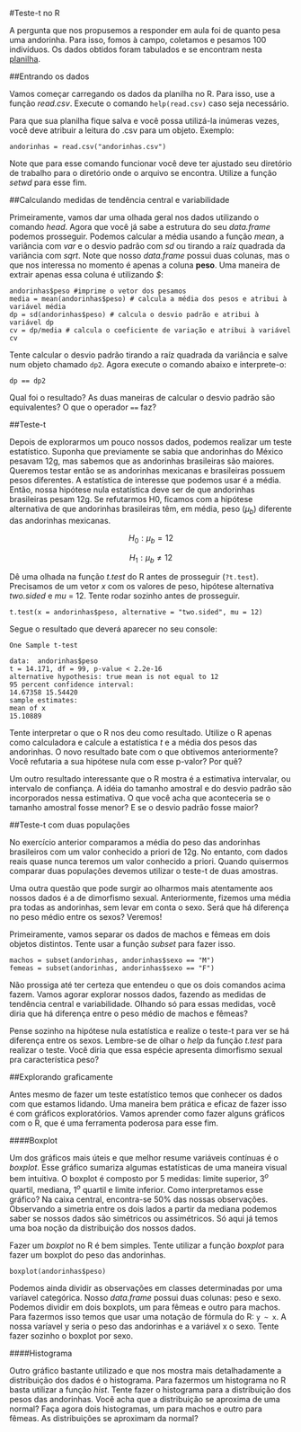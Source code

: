 #Teste-t no R

A pergunta que nos propusemos a responder em aula foi de quanto pesa
uma andorinha. Para isso, fomos à campo, coletamos e pesamos 100
indivíduos. Os dados obtidos foram tabulados e se encontram nesta
[planilha](andorinhas.csv).

##Entrando os dados

Vamos começar carregando os dados da planilha no R. Para isso, use a
função _read.csv_. Execute o comando `help(read.csv)` caso seja
necessário.

Para que sua planilha fique salva e você possa utilizá-la inúmeras
vezes, você deve atribuir a leitura do .csv para um objeto. Exemplo:

```{r}
andorinhas = read.csv("andorinhas.csv")
```

Note que para esse comando funcionar você deve ter ajustado seu
diretório de trabalho para o diretório onde o arquivo se encontra.
Utilize a função _setwd_ para esse fim.

##Calculando medidas de tendência central e variabilidade

Primeiramente, vamos dar uma olhada geral nos dados utilizando o comando _head_.
 Agora que você já sabe a estrutura do seu _data.frame_ podemos prosseguir.
 Podemos calcular a média usando a função _mean_, a variância com _var_ e o
 desvio padrão com _sd_ ou tirando a raíz quadrada da variância com _sqrt_. Note
  que nosso _data.frame_ possui duas colunas, mas o que nos interessa no momento
  é apenas a coluna __peso__. Uma maneira de extrair apenas essa coluna é
  utilizando _$_:

```{r}
andorinhas$peso #imprime o vetor dos pesamos
media = mean(andorinhas$peso) # calcula a média dos pesos e atribui à variável média
dp = sd(andorinhas$peso) # calcula o desvio padrão e atribui à variável dp
cv = dp/media # calcula o coeficiente de variação e atribui à variável cv
```

Tente calcular o desvio padrão tirando a raíz quadrada da variância e salve num
objeto chamado `dp2`. Agora execute o comando abaixo e interprete-o:

```{r}
dp == dp2
```

Qual foi o resultado? As duas maneiras de calcular o desvio padrão são
equivalentes? O que o operador `==` faz?

##Teste-t

Depois de explorarmos um pouco nossos dados, podemos realizar um teste
estatístico. Suponha que previamente se sabia que andorinhas do México
pesavam 12g, mas sabemos que as andorinhas brasileiras são maiores.
Queremos testar então se as andorinhas mexicanas e brasileiras possuem
pesos diferentes. A estatística de interesse que podemos usar é a
média. Então, nossa hipótese nula estatística deve ser de que
andorinhas brasileiras pesam 12g. Se refutarmos H0, ficamos com a
hipótese alternativa de que andorinhas brasileiras têm, em média, peso
($\mu_{b}$) diferente das andorinhas mexicanas.

$$H_0: \mu_{b} =  12$$

$$H_1: \mu_{b} \neq  12$$

Dê uma olhada na função _t.test_ do R antes de prosseguir (`?t.test`).
Precisamos de um vetor _x_ com os valores de peso, hipótese
alternativa _two.sided_ e _mu_ = 12. Tente rodar sozinho antes de prosseguir.

```{r}
t.test(x = andorinhas$peso, alternative = "two.sided", mu = 12)
```

Segue o resultado que deverá aparecer no seu console:

```{r}
One Sample t-test

data:  andorinhas$peso
t = 14.171, df = 99, p-value < 2.2e-16
alternative hypothesis: true mean is not equal to 12
95 percent confidence interval:
14.67358 15.54420
sample estimates:
mean of x
15.10889
```

Tente interpretar o que o R nos deu como resultado. Utilize
o R apenas como calculadora e calcule a estatística _t_ e a média dos pesos
das andorinhas. O novo resultado bate com o que obtivemos anteriormente?
Você refutaria a sua hipótese nula com esse p-valor? Por quê?

Um outro resultado interessante que o R mostra é a estimativa
intervalar, ou intervalo de confiança. A idéia do tamanho amostral e
do desvio padrão são incorporados nessa estimativa. O que você acha
que aconteceria se o tamanho amostral fosse menor? E se o desvio
padrão fosse maior?

##Teste-t com duas populações

No exercício anterior comparamos a média do peso das andorinhas
brasileiros com um valor conhecido a priori de 12g. No entanto, com
dados reais quase nunca teremos um valor conhecido a priori. Quando
quisermos comparar duas populações devemos utilizar o teste-t de duas
amostras.

Uma outra questão que pode surgir ao olharmos mais atentamente aos
nossos dados é a de dimorfismo sexual. Anteriormente, fizemos uma
média pra todas as andorinhas, sem levar em conta o sexo. Será que há
diferença no peso médio entre os sexos? Veremos!

Primeiramente, vamos separar os dados de machos e fêmeas em dois
objetos distintos. Tente usar a função _subset_ para fazer isso.

```{r}
machos = subset(andorinhas, andorinhas$sexo == "M")
femeas = subset(andorinhas, andorinhas$sexo == "F")
```

Não prossiga até ter certeza que entendeu o que os dois comandos acima
fazem. Vamos agorar explorar nossos dados, fazendo as medidas de
tendência central e variabilidade. Olhando só para essas medidas, você
diria que há diferença entre o peso médio de machos e fêmeas?

Pense sozinho na hipótese nula estatística e realize o teste-t para
ver se há diferença entre os sexos. Lembre-se de olhar o _help_ da
função _t.test_ para realizar o teste. Você diria que essa espécie
apresenta dimorfismo sexual pra característica peso?

##Explorando graficamente

Antes mesmo de fazer um teste estatístico temos que conhecer os dados com que
estamos lidando. Uma maneira bem prática e eficaz de fazer isso é com
gráficos exploratórios. Vamos aprender como fazer alguns gráficos com o R, que
 é uma ferramenta poderosa para esse fim.

####Boxplot

Um dos gráficos mais úteis e que melhor resume variáveis contínuas é o
_boxplot_. Esse gráfico sumariza algumas estatísticas de uma maneira visual
bem intuitiva. O boxplot é composto por 5 medidas: limite superior, $3^o$
quartil, mediana, $1^o$ quartil e limite inferior. Como interpretamos esse
gráfico? Na caixa central, encontra-se 50% das nossas observações. Observando
a simetria entre os dois lados a partir da mediana podemos saber se nossos
dados são simétricos ou assimétricos. Só aqui já temos uma boa noção da
distribuição dos nossos dados.

Fazer um _boxplot_ no R é bem simples. Tente utilizar a função _boxplot_ para
fazer um boxplot do peso das andorinhas.

```{r}
boxplot(andorinhas$peso)
```

Podemos ainda dividir as observações em classes determinadas por uma varíavel
categórica. Nosso _data.frame_ possui duas colunas: peso e sexo. Podemos
dividir em dois boxplots, um para fêmeas e outro para machos. Para fazermos
isso temos que usar uma notação de fórmula do R: `y ~ x`. A nossa varíavel y
seria o peso das andorinhas e a variável x o sexo. Tente fazer sozinho o
boxplot por sexo.

####Histograma

Outro gráfico bastante utilizado e que nos mostra mais detalhadamente a
distribuição dos dados é o histograma. Para fazermos um histograma no R
basta utilizar a função _hist_. Tente fazer o histograma para a distribuição
dos pesos das andorinhas. Você acha que a distribuição se aproxima de uma
normal? Faça agora dois histogramas, um para machos e outro para fêmeas. As
distribuições se aproximam da normal?
